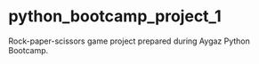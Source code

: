 # python_bootcamp_project_1
Rock-paper-scissors game project prepared during Aygaz Python Bootcamp.
